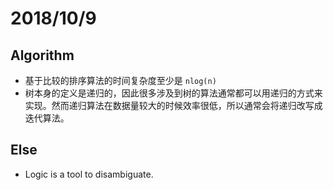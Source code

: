 # 2018/10/9

## Algorithm

- 基于比较的排序算法的时间复杂度至少是 `nlog(n)`
- 树本身的定义是递归的，因此很多涉及到树的算法通常都可以用递归的方式来实现。然而递归算法在数据量较大的时候效率很低，所以通常会将递归改写成迭代算法。

## Else

- Logic is a tool to disambiguate.

